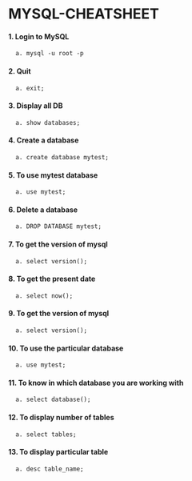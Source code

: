 # MYSQL-CHEATSHEET

#### 1. Login to MySQL 
      a. mysql -u root -p
      
#### 2. Quit
      a. exit;
      
#### 3. Display all DB
      a. show databases;
      
#### 4. Create a database
      a. create database mytest;
      
#### 5. To use mytest database
      a. use mytest;
      
#### 6. Delete a database
      a. DROP DATABASE mytest;
      
#### 7. To get the version of mysql
      a. select version();
 
#### 8. To get the present date
      a. select now();
      
#### 9. To get the version of mysql
      a. select version();
      
#### 10. To use the particular database
      a. use mytest;
      
#### 11. To know in which database you are working with
      a. select database();
      
#### 12. To display number of tables
      a. select tables;
      
#### 13. To display particular table
      a. desc table_name;
      


